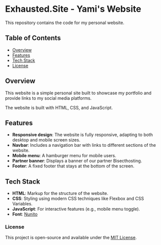 # Exhausted.Site - Yami's Website

This repository contains the code for my personal website.

## Table of Contents

- [Overview](#overview)
- [Features](#features)
- [Tech Stack](#tech-stack)
- [License](#license)

## Overview
This website is a simple personal site built to showcase my portfolio and provide links to my social media platforms.

The website is built with HTML, CSS, and JavaScript.

## Features

- **Responsive design**: The website is fully responsive, adapting to both desktop and mobile screen sizes.
- **Navbar**: Includes a navigation bar with links to different sections of the website.
- **Mobile menu**: A hamburger menu for mobile users.
- **Partner banner**: Displays a banner of our partner Bisecthosting.
- **Footer**: A fixed footer that stays at the bottom of the screen.
  
## Tech Stack

- **HTML**: Markup for the structure of the website.
- **CSS**: Styling using modern CSS techniques like Flexbox and CSS Variables.
- **JavaScript**: For interactive features (e.g., mobile menu toggle).
- **Font**: [Nunito](https://fonts.google.com/specimen/Nunito)

### License

This project is open-source and available under the [MIT License](https://mit-license.org/).
